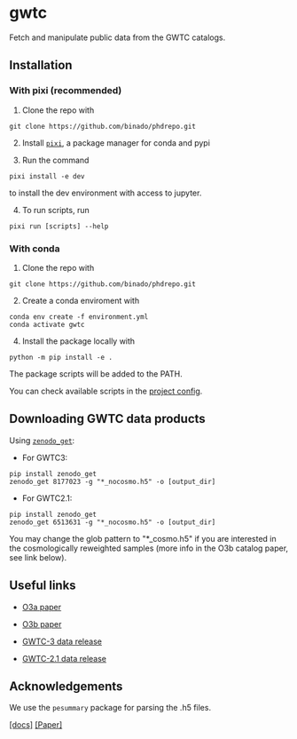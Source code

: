 # gwtc

Fetch and manipulate public data from the GWTC catalogs.

## Installation


### With pixi (recommended)

1. Clone the repo with

```shell
git clone https://github.com/binado/phdrepo.git
```

2. Install [`pixi`](https://pixi.sh/dev/installation/#update), a package manager for conda and pypi

3. Run the command

```shell
pixi install -e dev
```
to install the dev environment with access to jupyter.

4. To run scripts, run

```shell
pixi run [scripts] --help
```

### With conda

1. Clone the repo with

```shell
git clone https://github.com/binado/phdrepo.git
```
2. Create a conda enviroment with

```shell
conda env create -f environment.yml
conda activate gwtc
```
4. Install the package locally with

```shell
python -m pip install -e .
```

The package scripts will be added to the PATH.

You can check available scripts in the [project config](./pyproject.toml).

## Downloading GWTC data products

Using [`zenodo_get`](https://github.com/dvolgyes/zenodo_get):

- For GWTC3:

``` shell
pip install zenodo_get
zenodo_get 8177023 -g "*_nocosmo.h5" -o [output_dir]
```

- For GWTC2.1:

``` shell
pip install zenodo_get
zenodo_get 6513631 -g "*_nocosmo.h5" -o [output_dir]
```

You may change the glob pattern to "*_cosmo.h5" if you are interested in the cosmologically reweighted samples (more info in the O3b catalog paper, see link below).

## Useful links

- [O3a paper](https://arxiv.org/abs/2010.14527)
- [O3b paper](https://arxiv.org/abs/2111.03606)

- [GWTC-3 data release](https://zenodo.org/records/5546663)
- [GWTC-2.1 data release](https://zenodo.org/records/6513631)

## Acknowledgements

We use the `pesummary` package for parsing the .h5 files.

[[docs]](https://docs.ligo.org/lscsoft/pesummary/stable/index.html) [[Paper]](https://arxiv.org/abs/2006.06639)
